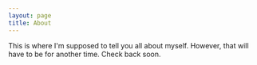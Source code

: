```yaml
---
layout: page
title: About
---
```


This is where I'm supposed to tell you all about myself. However, that will have to be for another time. Check back soon.